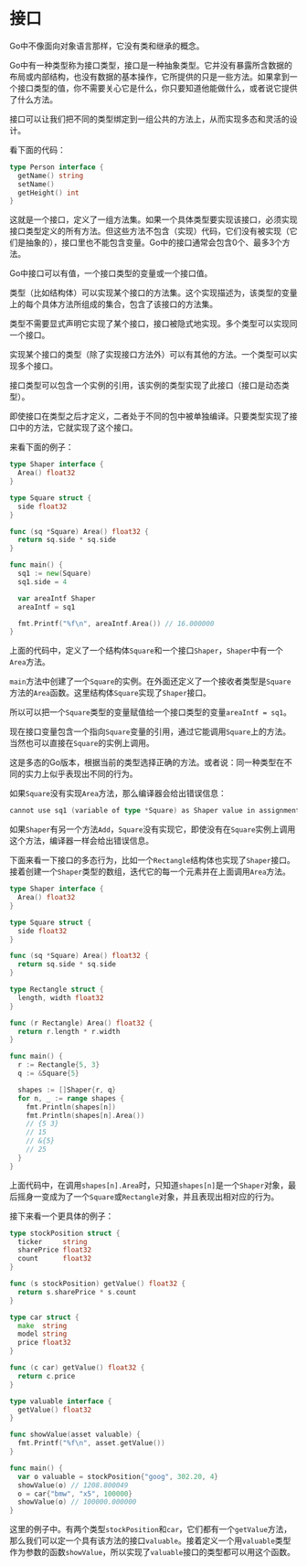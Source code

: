 # 接口

Go中不像面向对象语言那样，它没有类和继承的概念。

Go中有一种类型称为接口类型，接口是一种抽象类型。它并没有暴露所含数据的布局或内部结构，也没有数据的基本操作，它所提供的只是一些方法。如果拿到一个接口类型的值，你不需要关心它是什么，你只要知道他能做什么，或者说它提供了什么方法。

接口可以让我们把不同的类型绑定到一组公共的方法上，从而实现多态和灵活的设计。

看下面的代码：

```go
type Person interface {
  getName() string
  setName()
  getHeight() int
}
```

这就是一个接口，定义了一组方法集。如果一个具体类型要实现该接口，必须实现接口类型定义的所有方法。但这些方法不包含（实现）代码，它们没有被实现（它们是抽象的），接口里也不能包含变量。Go中的接口通常会包含0个、最多3个方法。

Go中接口可以有值，一个接口类型的变量或一个接口值。

类型（比如结构体）可以实现某个接口的方法集。这个实现描述为，该类型的变量上的每个具体方法所组成的集合，包含了该接口的方法集。

类型不需要显式声明它实现了某个接口，接口被隐式地实现。多个类型可以实现同一个接口。

实现某个接口的类型（除了实现接口方法外）可以有其他的方法。一个类型可以实现多个接口。

接口类型可以包含一个实例的引用，该实例的类型实现了此接口（接口是动态类型）。

即使接口在类型之后才定义，二者处于不同的包中被单独编译。只要类型实现了接口中的方法，它就实现了这个接口。

来看下面的例子：

```go
type Shaper interface {
  Area() float32
}

type Square struct {
  side float32
}

func (sq *Square) Area() float32 {
  return sq.side * sq.side
}

func main() {
  sq1 := new(Square)
  sq1.side = 4

  var areaIntf Shaper
  areaIntf = sq1

  fmt.Printf("%f\n", areaIntf.Area()) // 16.000000
}
```

上面的代码中，定义了一个结构体`Square`和一个接口`Shaper`，`Shaper`中有一个`Area`方法。

`main`方法中创建了一个`Square`的实例。在外面还定义了一个接收者类型是`Square`方法的`Area`函数。这里结构体`Square`实现了`Shaper`接口。

所以可以把一个`Square`类型的变量赋值给一个接口类型的变量`areaIntf = sq1`。

现在接口变量包含一个指向`Square`变量的引用，通过它能调用`Square`上的方法。当然也可以直接在`Square`的实例上调用。

这是多态的Go版本，根据当前的类型选择正确的方法。或者说：同一种类型在不同的实力上似乎表现出不同的行为。

如果`Square`没有实现`Area`方法，那么编译器会给出错误信息：

```go
cannot use sq1 (variable of type *Square) as Shaper value in assignment: *Square does not implement Shaper (missing method Area)s
```

如果`Shaper`有另一个方法`Add`，`Square`没有实现它，即使没有在`Square`实例上调用这个方法，编译器一样会给出错误信息。

下面来看一下接口的多态行为，比如一个`Rectangle`结构体也实现了`Shaper`接口。接着创建一个`Shaper`类型的数组，迭代它的每一个元素并在上面调用`Area`方法。

```go
type Shaper interface {
  Area() float32
}

type Square struct {
  side float32
}

func (sq *Square) Area() float32 {
  return sq.side * sq.side
}

type Rectangle struct {
  length, width float32
}

func (r Rectangle) Area() float32 {
  return r.length * r.width
}

func main() {
  r := Rectangle{5, 3}
  q := &Square{5}

  shapes := []Shaper{r, q}
  for n, _ := range shapes {
    fmt.Println(shapes[n])
    fmt.Println(shapes[n].Area())
    // {5 3}
    // 15
    // &{5}
    // 25
  }
}
```

上面代码中，在调用`shapes[n].Area`时，只知道`shapes[n]`是一个`Shaper`对象，最后摇身一变成为了一个`Square`或`Rectangle`对象，并且表现出相对应的行为。

接下来看一个更具体的例子：

```go
type stockPosition struct {
  ticker     string
  sharePrice float32
  count      float32
}

func (s stockPosition) getValue() float32 {
  return s.sharePrice * s.count
}

type car struct {
  make  string
  model string
  price float32
}

func (c car) getValue() float32 {
  return c.price
}

type valuable interface {
  getValue() float32
}

func showValue(asset valuable) {
  fmt.Printf("%f\n", asset.getValue())
}

func main() {
  var o valuable = stockPosition{"goog", 302.20, 4}
  showValue(o) // 1208.800049
  o = car{"bmw", "x5", 100000}
  showValue(o) // 100000.000000
}
```

这里的例子中。有两个类型`stockPosition`和`car`，它们都有一个`getValue`方法，那么我们可以定一个具有该方法的接口`valuable`。接着定义一个用`valuable`类型作为参数的函数`showValue`，所以实现了`valuable`接口的类型都可以用这个函数。
